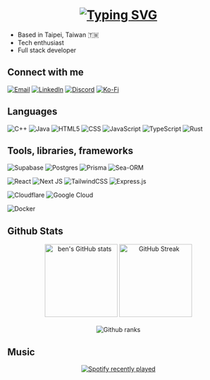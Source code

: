 <h1  align='center'> 
  <a href="https://git.io/typing-svg"><img src="https://readme-typing-svg.herokuapp.com?font=Jetbrains+Mono&size=24&duration=2000&pause=3000&color=AF87F7&center=true&vCenter=true&width=320&lines=Hey%2C+I'm+Ben" alt="Typing SVG" /></a>
</h1>

- Based in Taipei, Taiwan 🇹🇼
- Tech enthusiast
- Full stack developer

## Connect with me

[![Email](https://img.shields.io/badge/email-242938?style=for-the-badge&logo=gmail)](mailto:hello@benkou.dev)
[![LinkedIn](https://custom-icon-badges.demolab.com/badge/LinkedIn-0A66C2?style=for-the-badge&logo=linkedin-white&logoColor=fff)](https://www.linkedin.com/in/benjamin-kou/)
[![Discord](https://img.shields.io/badge/Discord-%235865F2.svg?style=for-the-badge&logo=discord&logoColor=white)](https://discordapp.com/users/936640230272942091)
[![Ko-Fi](https://img.shields.io/badge/Support%20me-F16061?style=for-the-badge&logo=ko-fi&logoColor=white)](https://ko-fi.com/0x5b62656e5d)

## Languages

![C++](https://img.shields.io/badge/c++-%2300599C.svg?style=for-the-badge&logo=c%2B%2B&logoColor=white)
![Java](https://img.shields.io/badge/java-%23ED8B00.svg?style=for-the-badge&logo=openjdk&logoColor=white)
![HTML5](https://img.shields.io/badge/html5-%23E34F26.svg?style=for-the-badge&logo=html5&logoColor=white)
![CSS](https://img.shields.io/badge/css-%231572B6.svg?style=for-the-badge&logo=css&logoColor=white)
![JavaScript](https://img.shields.io/badge/javascript-%23323330.svg?style=for-the-badge&logo=javascript&logoColor=%23F7DF1E)
![TypeScript](https://img.shields.io/badge/typescript-%23007ACC.svg?style=for-the-badge&logo=typescript&logoColor=white)
![Rust](https://img.shields.io/badge/rust-%23000000.svg?style=for-the-badge&logo=rust&logoColor=white)

## Tools, libraries, frameworks

![Supabase](https://img.shields.io/badge/Supabase-3ECF8E?style=for-the-badge&logo=supabase&logoColor=white)
![Postgres](https://img.shields.io/badge/postgres-%23316192.svg?style=for-the-badge&logo=postgresql&logoColor=white)
![Prisma](https://img.shields.io/badge/Prisma-3982CE?style=for-the-badge&logo=Prisma&logoColor=white)
![Sea-ORM](https://img.shields.io/badge/SeaORM-0062ff?style=for-the-badge)

![React](https://img.shields.io/badge/react-%2320232a.svg?style=for-the-badge&logo=react&logoColor=%2361DAFB)
![Next JS](https://img.shields.io/badge/Next-black?style=for-the-badge&logo=next.js&logoColor=white)
![TailwindCSS](https://img.shields.io/badge/tailwind-%2338B2AC.svg?style=for-the-badge&logo=tailwind-css&logoColor=white)
![Express.js](https://img.shields.io/badge/express-%23404d59.svg?style=for-the-badge&logo=express&logoColor=%2361DAFB)

![Cloudflare](https://img.shields.io/badge/Cloudflare-F38020?style=for-the-badge&logo=Cloudflare&logoColor=white)
![Google Cloud](https://img.shields.io/badge/GCP-%234285F4.svg?style=for-the-badge&logo=google-cloud&logoColor=white)

![Docker](https://img.shields.io/badge/docker-%230db7ed.svg?style=for-the-badge&logo=docker&logoColor=white)

## Github Stats

<div align="center">
<img height="165px" alt="ben's GitHub stats" src='https://github-readme-stats.benkou.dev/api?username=0x5b62656e5d&count_private=true&include_all_commits=true&show_icons=true&theme=material-palenight&rank_icon=github' />
<img height="165px" alt='GitHub Streak' src='http://github-readme-streak-stats.benkou.dev?user=0x5b62656e5d&theme=material-palenight&mode=weekly' />
</div>

<br />

<div align="center">
<img alt="Github ranks" src='https://github-profile-trophy.benkou.dev/?username=0x5b62656e5d&theme=dracula&title=-Stars,-Followers&no-frame=true&margin-w=5&column=-1' />
</div>

## Music

<div align="center">
<a href="https://open.spotify.com/user/agffhtfhjfgj" target='_blank'><img alt='Spotify recently played' src='https://spotify-recently-played-readme.vercel.app/api?user=agffhtfhjfgj&unique=true&count=3'></a>
</div>
